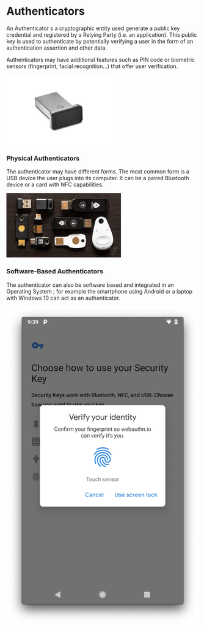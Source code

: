 # Authenticators

An Authenticator s a cryptographic entity used generate a public key credential and registered by a Relying Party (i.e. an application). This public key is used to authenticate by potentially verifying a user in the form of an authentication assertion and other data.

Authenticators may have additional features such as PIN code or biometric sensors (fingerprint, facial recognition…) that offer user verification.

![USB device with fingerprint reader](<../.gitbook/assets/images (1).jpeg>)

### Physical Authenticators

The authenticator may have different forms. The most common form is a USB device the user plugs into its computer. It can be a paired Bluetooth device or a card with NFC capabilities.

![Webauthn compatible devices](<../.gitbook/assets/fido2 (1).jpeg>)

### Software-Based Authenticators

The authenticator can also be software based and integrated in an Operating System ; for example the smartphone using Android or a laptop with Windows 10 can act as an authenticator.

![Android screenshot](../.gitbook/assets/webauthn-android-fennec.png)
